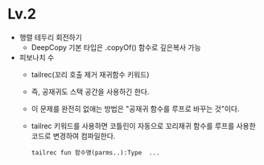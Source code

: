 #   Lv.2
-   행렬 테두리 회전하기
    -   DeepCopy
        기본 타입은 .copyOf() 함수로 깊은복사 가능
-   피보나치 수
    -    tailrec(꼬리 호출 제거 재귀함수 키워드)
    -    즉, 공재귀도 스택 공간을 사용하긴 한다.
    -   이 문제를 완전히 없애는 방법은 "공재귀 함수를 루프로 바꾸는 것"이다.
    -   tailrec 키워드를 사용하면 코틀린이 자동으로 꼬리재귀 함수를 루프를 사용한 코드로 변경하여 컴파일한다.

            tailrec fun 함수명(parms..):Type  ...